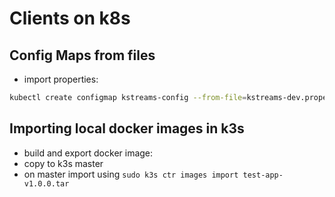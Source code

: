 # Clients on k8s

## Config Maps from files
- import properties:
```bash
kubectl create configmap kstreams-config --from-file=kstreams-dev.properties --from-file=kstreams-uat.properties --from-file=kstreams-prod.properties
```

## Importing local docker images in k3s
- build and export docker image:
- copy to k3s master
- on master import using `sudo k3s ctr images import test-app-v1.0.0.tar`

